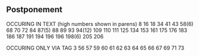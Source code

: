 ## Postponement
OCCURING IN TEXT (high numbers shown in parens)
8 16 18 34 41 43 58(6) 68 70 72 84 87(5) 88 89 93 94(12)
109 110 111 125 134 153 161 175 176 183 186 187 191
194 196 196 198(6) 205 206

OCCURING ONLY VIA TAG
3 56 57 59 60 61 62 63 64 65 66 67 69 71 73
